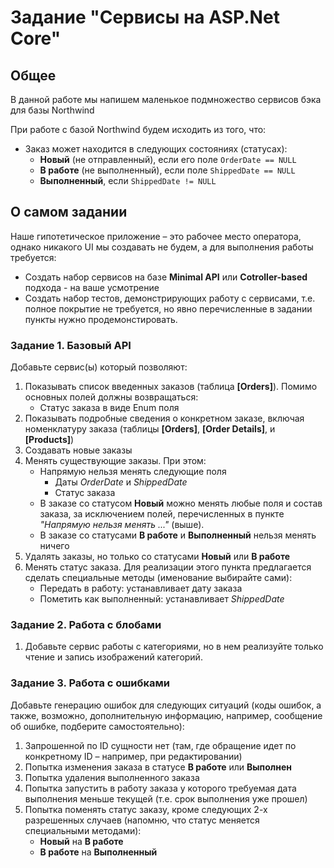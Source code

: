 # Задание "Сервисы на ASP.Net Core"

## Общее

В данной работе мы напишем маленькое подмножество сервисов бэка для базы Northwind

При работе с базой Northwind будем исходить из того, что:
- Заказ может находится в следующих состояниях (статусах):
    - **Новый** (не отправленный), если его поле `OrderDate == NULL`
    - **В работе** (не выполненный), если поле `ShippedDate == NULL`
    - **Выполненный**, если `ShippedDate != NULL`

## О самом задании
Наше гипотетическое приложение – это рабочее место оператора, однако никакого UI мы создавать не будем, а для выполнения работы требуется:
- Создать набор сервисов на базе **Minimal API** или **Cotroller-based** подхода - на ваше усмотрение
- Создать набор тестов, демонстрирующих работу с сервисами, т.е. полное покрытие не требуется, но явно перечисленные в задании пункты нужно продемонстировать.

### Задание 1. Базовый API 
Добавьте сервис(ы) который позволяют:
1. Показывать список введенных заказов (таблица **[Orders]**). Помимо основных полей должны возвращаться:
   - Статус заказа в виде Enum поля
2. Показывать подробные сведения о конкретном заказе, включая номенклатуру заказа (таблицы **[Orders]**, **[Order Details]**, и **[Products]**)
3. Создавать новые заказы
4. Менять существующие заказы. При этом:
   - Напрямую нельзя менять следующие поля
      - Даты *OrderDate* и *ShippedDate*
      - Статус заказа
   - В заказе со статусом **Новый** можно менять любые поля и состав заказа, за исключением полей, перечисленных в пункте *"Напрямую нельзя менять ..."* (выше).
   - В заказе со статусами **В работе** и **Выполненный** нельзя менять ничего
5. Удалять заказы, но только со статусами **Новый** или **В работе**
6. Менять статус заказа. Для реализации этого пункта предлагается сделать специальные методы (именование выбирайте сами):
   - Передать в работу: устанавливает дату заказа
   - Пометить как выполненный: устанавливает *ShippedDate*

### Задание 2. Работа с блобами
1.	Добавьте сервис работы с категориями, но в нем реализуйте только чтение и запись изображений категорий. 

### Задание 3. Работа с ошибками
Добавьте генерацию ошибок для следующих ситуаций (коды ошибок, а также, возможно, дополнительную информацию, например, сообщение об ошибке, подберите самостоятельно):
1.	Запрошенной по ID сущности нет (там, где обращение идет по конкретному ID – например, при редактировании)
2. Попытка изменения заказа в статусе **В работе** или **Выполнен**
3. Попытка удаления выполненного заказа
4. Попытка запустить в работу заказа у которого требуемая дата выполнения меньше текущей (т.е. срок выполнения уже прошел)
5.	Попытка поменять статус заказу, кроме следующих 2-х разрешенных случаев (напомню, что статус меняется специальными методами):
    - **Новый** на **В работе**
    - **В работе** на **Выполненный**
